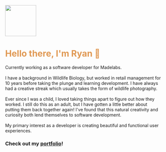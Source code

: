 <img src="https://i.imgur.com/bkMTkeb.png" width="100" height="100">

<h1 style="color:#e09954;">Hello there, I'm Ryan 👋</h1>

<p>
   Currently working as a software developer for Madelabs.<br><br>
   I have a background in Wildlife Biology, but worked in retail management for 10 years before taking the plunge and learning development. I have always had a creative streak    which usually takes the form of wildlife photography. <br><br>
   Ever since I was a child, I loved taking things apart to figure out how they worked. I still do this as an adult, but I have gotten a little better about putting them          back together again! I've found that this natural creativity and curiosity both lend themselves to software development. <br><br>
   My primary interest as a developer is creating beautiful and            functional user experiences. <br>
</p>

<h3>Check out my <a href="https://emberglo.github.io/">portfolio</a>!</h3>
